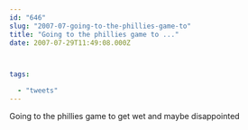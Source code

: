 ```yaml
---
id: "646"
slug: "2007-07-going-to-the-phillies-game-to"
title: "Going to the phillies game to ..."
date: 2007-07-29T11:49:08.000Z



tags:

  - "tweets"
---
```

<div class="sqs-html-content">
  <p>Going to the phillies game to get wet and maybe disappointed</p>
</div>
